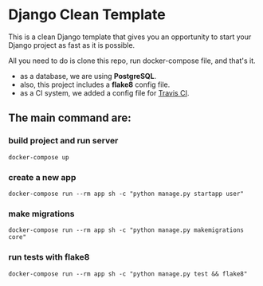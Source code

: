 Django Clean Template
===
This is a clean Django template that gives you an opportunity to start your Django project as fast as it is possible.

All you need to do is clone this repo, run docker-compose file, and that's it.

* as a database, we are using **PostgreSQL**.
* also, this project includes a **flake8** config file.
* as a CI system, we added a config file for [Travis CI](https://travis-ci.com/). 

## The main command are:

### build project and run server
```
docker-compose up
```

### create a new app
```
docker-compose run --rm app sh -c "python manage.py startapp user"
```

### make migrations
```
docker-compose run --rm app sh -c "python manage.py makemigrations core"
```

### run tests with flake8
```
docker-compose run --rm app sh -c "python manage.py test && flake8"
```